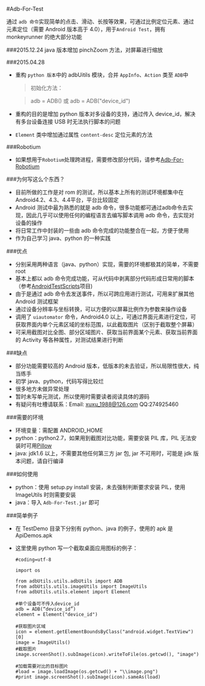 #Adb-For-Test


通过 `adb 命令`实现简单的点击、滑动、长按等效果，可通过比例定位元素、通过元素定位（需要 Android 版本高于 4.0），用于`Android Test`，拥有 monkeyrunner 的绝大部分功能 

###2015.12.24
java 版本增加 pinchZoom 方法，对屏幕进行缩放

###2015.04.28
 * 重构 `python 版本`中的 adbUitils 模块，合并 `AppInfo`、`Action` 类至 `ADB`中
 
 	> 初始化方法：
 
	> adb = ADB() 或 adb = ADB("device_id")
 * 重构的目的是增加 python 版本对多设备的支持，通过传入 device_id，解决有多台设备连接 USB 时无法执行脚本的问题
 * `Element` 类中增加通过属性 `content-desc` 定位元素的方法
 
###Robotium
 * 如果想用于`Robotium`处理跨进程，需要修改部分代码，请参考[Adb-For-Robotium](https://github.com/gb112211/Adb-For-Robotium)

###为何写这么个东西？

 * 目前所做的工作是对 rom 的测试，所以基本上所有的测试环境都集中在 Android4.2、4.3、4.4平台，平台比较固定
 * Android 测试中最为熟悉的就是 adb 命令，很多功能都可通过adb命令去实现，因此几乎可以使用任何的编程语言去编写脚本调用 adb 命令，去实现对设备的操作
 * 将日常工作中封装的一些由 adb 命令完成的功能整合在一起，方便于使用
 * 作为自己学习 java、python 的一种实践

###优点

 * 分别采用两种语言（java、python）实现，需要的环境都极其的简单，不需要 root
 * 基本上都以 adb 命令完成功能，可从代码中剥离部分代码形成日常用的脚本（参考[AndroidTestScripts](https://github.com/gb112211/AndroidTestScripts)项目)
 * 由于是通过 adb 命令去发送事件，所以可跨应用进行测试，可用来扩展其他 Android 测试框架
 * 通过设备分辨率与坐标转换，可以方便的以屏幕比例作为参数来操作设备
 * 调用了 `uiautomator` 命令，Android4.0 以上，可通过界面元素进行定位，可获取界面内单个元素区域的坐标范围，以此截取图片（区别于截取整个屏幕）
 * 可采用截图对比全图、部分区域图片、获取当前界面某个元素、获取当前界面的 Activity 等各种属性，对测试结果进行判断

###缺点

 * 部分功能需要较高的 Android 版本，低版本的未去验证，所以局限性很大，纯当练手
 * 初学 java、python，代码写得比较烂
 * 很多地方未做异常处理
 * 暂时未写单元测试，所以使用时需要读者阅读具体的源码
 * 有疑问有吐槽请联系：Email: xuxu_1988@126.com  QQ:274925460

###需要的环境

 * 环境变量：需配置 ANDROID_HOME
 * python：python2.7，如果用到截图对比功能，需要安装 PIL 库，PIL 无法安装时可用[Pillow](http://www.pythonware.com/products/pil/index.htm "PIL地址")
 * java: jdk1.6 以上，不需要其他任何第三方 jar 包, jar 不可用时，可能是 jdk 版本问题，请自行编译

###如何使用

 * python：使用 setup.py install 安装，未去强制判断要求安装 PIL，使用 ImageUtils 时则需要安装
 * java：导入 `Adb-For-Test.jar` 即可

###简单例子

 * 在 TestDemo 目录下分别有 python、java 的例子，使用的 apk 是 ApiDemos.apk

 * 这里使用 python 写一个截取桌面应用图标的例子：

	```
	#coding=utf-8

	import os

	from adbUtils.utils.adbUtils import ADB
	from adbUtils.utils.imageUtils import ImageUtils
	from adbUtils.utils.element import Element
	
	#单个设备可不传入device_id
	adb = ADB(“device_id”)
	element = Element("device_id")

	#获取图片区域
	icon = element.getElementBoundsByClass("android.widget.TextView")[0]
	image = ImageUtils()
	#截取图片
	image.screenShot().subImage(icon).writeToFile(os.getcwd(), "image")

	#加载需要对比的目标图片
	#load = image.loadImage(os.getcwd() + "\\image.png")
	#print image.screenShot().subImage(icon).sameAs(load)
```